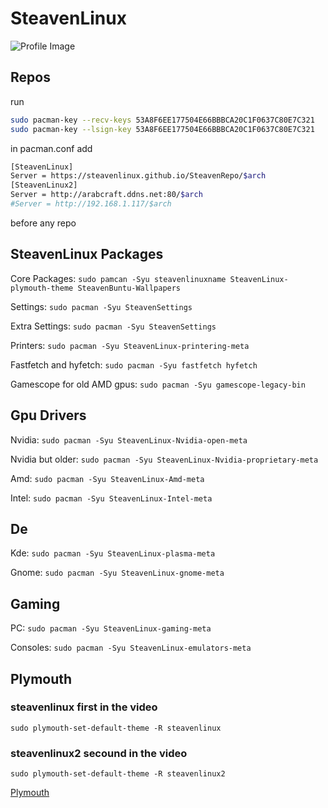 # SteavenLinux
![Profile Image](https://avatars.githubusercontent.com/u/128651597?s=400&u=cfe5c1038e6b898b6a21b662723c8ee208225f8f&v=4)


##  Repos
run
```sh
sudo pacman-key --recv-keys 53A8F6EE177504E66BBBCA20C1F0637C80E7C321
sudo pacman-key --lsign-key 53A8F6EE177504E66BBBCA20C1F0637C80E7C321
```

in pacman.conf add 
```sh
[SteavenLinux]
Server = https://steavenlinux.github.io/SteavenRepo/$arch
[SteavenLinux2]
Server = http://arabcraft.ddns.net:80/$arch
#Server = http://192.168.1.117/$arch
```
before any repo

## SteavenLinux Packages

Core Packages: `sudo pamcan -Syu steavenlinuxname SteavenLinux-plymouth-theme SteavenBuntu-Wallpapers`

Settings: `sudo pacman -Syu SteavenSettings`

Extra Settings: `sudo pacman -Syu SteavenSettings`

Printers: `sudo pacman -Syu SteavenLinux-printering-meta`

Fastfetch and hyfetch: `sudo pacman -Syu fastfetch hyfetch`

Gamescope for old AMD gpus: `sudo pacman -Syu gamescope-legacy-bin`

## Gpu Drivers
Nvidia: `sudo pacman -Syu SteavenLinux-Nvidia-open-meta`

Nvidia but older: `sudo pacman -Syu SteavenLinux-Nvidia-proprietary-meta`

Amd: `sudo pacman -Syu SteavenLinux-Amd-meta`

Intel: `sudo pacman -Syu SteavenLinux-Intel-meta`

## De
Kde: `sudo pacman -Syu SteavenLinux-plasma-meta`

Gnome: `sudo pacman -Syu SteavenLinux-gnome-meta`

## Gaming
PC: `sudo pacman -Syu SteavenLinux-gaming-meta`

Consoles: `sudo pacman -Syu SteavenLinux-emulators-meta`

## Plymouth

### steavenlinux first in the video
`sudo plymouth-set-default-theme -R steavenlinux`

### steavenlinux2 secound in the video
`sudo plymouth-set-default-theme -R steavenlinux2`

[Plymouth](https://github.com/SteavenLinux/SteavenLinux/raw/refs/heads/main/ah.mp4)
